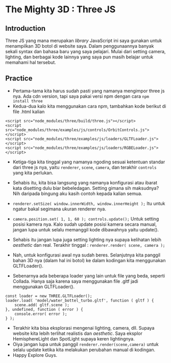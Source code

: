 # The Mighty 3D : Three JS

## Introduction 

Three JS yang mana merupakan _library_ JavaScript ini saya gunakan untuk menampilkan 3D botol di website saya. 
Dalam penggunaannya banyak sekali syntax dan bahasa baru yang saya pelajari.
Mulai dari setting camera, lighting, dan berbagai kode lainnya yang saya pun masih belajar untuk memahami hal tersebut.

## Practice

- Pertama-tama kita harus sudah pasti yang namanya mengimpor three js nya. Ada cdn version, tapi saya pakai versi npm dengan cara `npm install three`
- Kedua-dua kalo kita menggunakan cara npm, tambahkan kode berikut di file .html kalian
```
<script src="node_modules/three/build/three.js"></script>
<script src="node_modules/three/examples/js/controls/OrbitControls.js"></script>
<script src="node_modules/three/examples/js/loaders/GLTFLoader.js"></script>
<script src="node_modules/three/examples/js/loaders/RGBELoader.js"></script>
```

- Ketiga-tiga kita tinggal yang namanya ngoding sesuai ketentuan standar dari three js nya, yaitu `renderer`, `scene`, `camera`, dan terakhir `controls` yang kita perlukan.
- Sehabis itu, kita bisa langsung yang namanya konfigurasi atau ibarat kata disetting dulu biar bebeledagan. Setting gimana sih maksudnya? Nih daripada bingung aku kasih contoh kepada kalian semua.

- `
renderer.setSize( window.innerWidth, window.innerHeight );
` Itu untuk ngatur bakal segimana ukuran renderer nya.

- `
camera.position.set( 1, 1, 60 );
controls.update();
` Untuk setting posisi kamera nya. Kalo sudah update posisi kamera secara manual, jangan lupa untuk selalu memanggil kode dibawahnya yaitu update().
- Sehabis itu jangan lupa juga setting lighting nya supaya kelihatan lebih _aesthetic_ dan real. Terakhir tinggal :
`
renderer.render( scene, camera );
`

- Nah, untuk konfigurasi awal nya sudah beres. Selanjutnya kita panggil bahan 3D nya (dalam hal ini botol) ke dalam kodingan kita menggunakan GLTFLoader().
- Sebenarnya ada beberapa loader yang lain untuk file yang beda, seperti Collada. Hanya saja karena saya menggunakan file .gltf jadi menggunakan GLTFLoader().
```
const loader = new THREE.GLTFLoader();
loader.load( 'model/water_bottel_turbo.gltf', function ( gltf ) {
	scene.add( gltf.scene );
}, undefined, function ( error ) {
	console.error( error );
} );
```
- Terakhir kita bisa eksplorasi mengenai lighting, camera, dll. Supaya website kita lebih terlihat realistis dan _aesthetic_. Saya eksplor HemisphereLight dan SpotLight supaya keren lightingnya.
- Oiya jangan lupa untuk panggil `renderer.render(scene,camera)` untuk selalu update ketika kita melakukan perubahan manual di kodingan.
- Happy Explore Guys.
